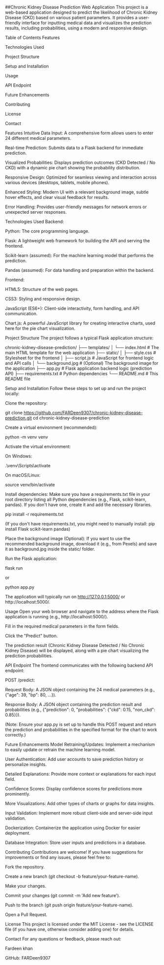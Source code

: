 ##Chronic Kidney Disease Prediction Web Application
This project is a web-based application designed to predict the likelihood of Chronic Kidney Disease (CKD) based on various patient parameters. It provides a user-friendly interface for inputting medical data and visualizes the prediction results, including probabilities, using a modern and responsive design.

Table of Contents
Features

Technologies Used

Project Structure

Setup and Installation

Usage

API Endpoint

Future Enhancements

Contributing

License

Contact

Features
Intuitive Data Input: A comprehensive form allows users to enter 24 different medical parameters.

Real-time Prediction: Submits data to a Flask backend for immediate prediction.

Visualized Probabilities: Displays prediction outcomes (CKD Detected / No CKD) with a dynamic pie chart showing the probability distribution.

Responsive Design: Optimized for seamless viewing and interaction across various devices (desktops, tablets, mobile phones).

Enhanced Styling: Modern UI with a relevant background image, subtle hover effects, and clear visual feedback for results.

Error Handling: Provides user-friendly messages for network errors or unexpected server responses.

Technologies Used
Backend:

Python: The core programming language.

Flask: A lightweight web framework for building the API and serving the frontend.

Scikit-learn (assumed): For the machine learning model that performs the prediction.

Pandas (assumed): For data handling and preparation within the backend.

Frontend:

HTML5: Structure of the web pages.

CSS3: Styling and responsive design.

JavaScript (ES6+): Client-side interactivity, form handling, and API communication.

Chart.js: A powerful JavaScript library for creating interactive charts, used here for the pie chart visualization.

Project Structure
The project follows a typical Flask application structure:

chronic-kidney-disease-prediction/
├── templates/
│   └── index.html              # The main HTML template for the web application
├── static/
│   ├── style.css               # Stylesheet for the frontend
│   ├── script.js               # JavaScript for frontend logic and API calls
│   └── background.jpg          # (Optional) The background image for the application
├── app.py                      # Flask application backend logic (prediction API)
├── requirements.txt            # Python dependencies
└── README.md                   # This README file

Setup and Installation
Follow these steps to set up and run the project locally:

Clone the repository:

git clone https://github.com/FARDeen9307/chronic-kidney-disease-prediction.git
cd chronic-kidney-disease-prediction

Create a virtual environment (recommended):

python -m venv venv

Activate the virtual environment:

On Windows:

.\venv\Scripts\activate

On macOS/Linux:

source venv/bin/activate

Install dependencies:
Make sure you have a requirements.txt file in your root directory listing all Python dependencies (e.g., Flask, scikit-learn, pandas). If you don't have one, create it and add the necessary libraries.

pip install -r requirements.txt

(If you don't have requirements.txt, you might need to manually install: pip install Flask scikit-learn pandas)

Place the background image (Optional):
If you want to use the recommended background image, download it (e.g., from Pexels) and save it as background.jpg inside the static/ folder.

Run the Flask application:

flask run

or

python app.py

The application will typically run on http://127.0.0.1:5000/ or http://localhost:5000/.

Usage
Open your web browser and navigate to the address where the Flask application is running (e.g., http://localhost:5000/).

Fill in the required medical parameters in the form fields.

Click the "Predict" button.

The prediction result (Chronic Kidney Disease Detected / No Chronic Kidney Disease) will be displayed, along with a pie chart visualizing the prediction probabilities.

API Endpoint
The frontend communicates with the following backend API endpoint:

POST /predict:

Request Body: A JSON object containing the 24 medical parameters (e.g., {"age": 39, "bp": 80, ...}).

Response Body: A JSON object containing the prediction result and probabilities (e.g., {"prediction": 0, "probabilities": {"ckd": 0.15, "non_ckd": 0.85}}).

(Note: Ensure your app.py is set up to handle this POST request and return the prediction and probabilities in the specified format for the chart to work correctly.)

Future Enhancements
Model Retraining/Updates: Implement a mechanism to easily update or retrain the machine learning model.

User Authentication: Add user accounts to save prediction history or personalize insights.

Detailed Explanations: Provide more context or explanations for each input field.

Confidence Scores: Display confidence scores for predictions more prominently.

More Visualizations: Add other types of charts or graphs for data insights.

Input Validation: Implement more robust client-side and server-side input validation.

Dockerization: Containerize the application using Docker for easier deployment.

Database Integration: Store user inputs and predictions in a database.

Contributing
Contributions are welcome! If you have suggestions for improvements or find any issues, please feel free to:

Fork the repository.

Create a new branch (git checkout -b feature/your-feature-name).

Make your changes.

Commit your changes (git commit -m 'Add new feature').

Push to the branch (git push origin feature/your-feature-name).

Open a Pull Request.

License
This project is licensed under the MIT License - see the LICENSE file (if you have one, otherwise consider adding one) for details.

Contact
For any questions or feedback, please reach out:

Fardeen khan

GitHub: FARDeen9307
